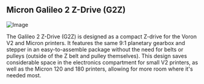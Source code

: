 ## Micron Galileo 2 Z-Drive (G2Z)

![Image](../Images/G2Z_Micron.png)

The Galileo 2 Z-Drive (G2Z) is designed as a compact Z-drive for the Voron V2 and Micron printers.  It features the same 9:1 planetary gearbox and stepper in an easy-to-assemble package without the need for belts or pulleys (outside of the Z belt and pulley themselves).  This design saves considerable space in the electronics compartment for small V2 printers, as well as the Micron 120 and 180 printers, allowing for more room where it's needed most. 
